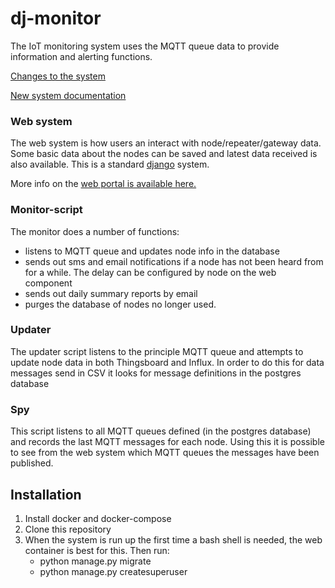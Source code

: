 # dj-monitor
The IoT monitoring system uses the MQTT queue data to provide information and alerting functions.

[Changes to the system](docs/change_log.md)

[New system documentation](docs/index.md)

### Web system
The web system is how users an interact with node/repeater/gateway data. Some basic data about the nodes can be saved and latest data received is also available. This is a standard [django](https://www.djangoproject.com/) system.

More info on the [web portal is available here.](docs/web.md)
### Monitor-script
The monitor does a number of functions:
- listens to MQTT queue and updates node info in the database
- sends out sms and email notifications if a node has not been heard from for a while. The delay can be configured by node on the web component
- sends out daily summary reports by email
- purges the database of nodes no longer used.
### Updater
The updater script listens to the principle MQTT queue and attempts to update node data in both Thingsboard and Influx. In order to do this for data messages send in CSV it looks for message definitions in the postgres database
### Spy
This script listens to all MQTT queues defined (in the postgres database) and records the last MQTT messages for each node. Using this it is possible to see from the web system which MQTT queues the messages have been published.

## Installation
1. Install docker and docker-compose
2. Clone this repository 
3. When the system is run up the first time a bash shell is needed, the web container is best for this. Then run:
    * python manage.py migrate
    * python manage.py createsuperuser
